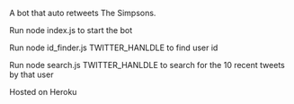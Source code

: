 A bot that auto retweets The Simpsons.

Run node index.js to start the bot 

Run node id_finder.js TWITTER_HANLDLE to find user id 

Run node search.js TWITTER_HANLDLE to search for the 10 recent tweets by that user

Hosted on Heroku
